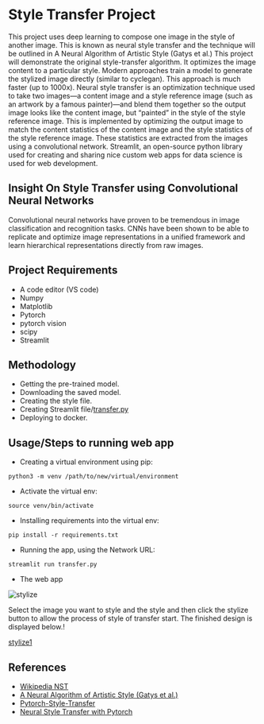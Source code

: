 # Style Transfer Project
This project uses deep learning to compose one image in the style of another image. This is known as neural style transfer and the technique will be outlined in A Neural Algorithm of Artistic Style (Gatys et al.) This project will demonstrate the original style-transfer algorithm. It optimizes the image content to a particular style. Modern approaches train a model to generate the stylized image directly (similar to cyclegan). This approach is much faster (up to 1000x).
Neural style transfer is an optimization technique used to take two images—a content image and a style reference image (such as an artwork by a famous painter)—and blend them together so the output image looks like the content image, but “painted” in the style of the style reference image. This is implemented by optimizing the output image to match the content statistics of the content image and the style statistics of the style reference image. These statistics are extracted from the images using a convolutional network.
Streamlit, an open-source python library used for creating and sharing nice custom web apps for data science is used for web development.

## Insight On Style Transfer using Convolutional Neural Networks
Convolutional neural networks have proven to be tremendous in image classification and recognition tasks. CNNs have been shown to be able to replicate and optimize image representations in a unified framework and learn hierarchical representations directly from raw images.

## Project Requirements
- A code editor (VS code)
- Numpy
- Matplotlib
- Pytorch
- pytorch vision
- scipy
- Streamlit

## Methodology
- Getting the pre-trained model.
- Downloading the saved model.
- Creating the style file.
- Creating Streamlit file/[transfer.py](https://github.com/Alexelofu/Style-Transfer-Project/blob/main/style/neural_style/transfer.py)
- Deploying to docker.

## Usage/Steps to running web app

- Creating a virtual environment using pip:

``` python3 -m venv /path/to/new/virtual/environment ```


- Activate the virtual env:

``` source venv/bin/activate ```


- Installing requirements into the virtual env:

``` pip install -r requirements.txt ```


- Running the app, using the Network URL:

``` streamlit run transfer.py ```

- The web app

![stylize](https://user-images.githubusercontent.com/67591225/113708396-13d92680-96d9-11eb-8830-e0b1521b9c6e.png)

Select the image you want to style and the style and then click the stylize button to allow the process of style of transfer start. The finished design is displayed below.!


[stylize1](https://user-images.githubusercontent.com/67591225/113708978-dc1eae80-96d9-11eb-8b81-644c5674a8ea.png)




## References
* [Wikipedia NST](https://en.wikipedia.org/wiki/Neural_Style_Transfer#NST)
* [A Neural Algorithm of Artistic Style (Gatys et al.)](https://arxiv.org/pdf/1508.06576.pdf)
* [Pytorch-Style-Transfer](https://modelzoo.co/model/pytorch-style-transfer)
* [Neural Style Transfer with Pytorch](https://pytorch.org/tutorials/advanced/neural_style_tutorial.html)

